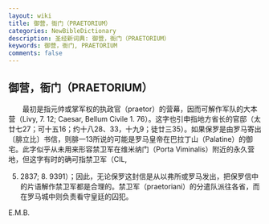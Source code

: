 ```yaml
---
layout: wiki
title: 御营，衙门（PRAETORIUM）
categories: NewBibleDictionary
description: 圣经新词典: 御营，衙门（PRAETORIUM）
keywords: 御营，衙门, PRAETORIUM
comments: false
---
```


## 御营，衙门（PRAETORIUM）

　　最初是指元帅或掌军权的执政官（praetor）的营幕，因而可解作军队的大本营（Livy, 7. 12; Caesar, Bellum Civile 1. 76）。这字也引申指地方省长的官邸（太廿七27；可十五16；约十八28、33，十九9；徒廿三35）。如果保罗是由罗马寄出〔腓立比〕书信，则腓一13所说的可能是罗马皇帝在巴拉丁山（Palatine）的御宅。此字似乎从未用来形容禁卫军在维米纳门（Porta Viminalis）附近的永久营地，但这字有时的确可指禁卫军（CIL,

5. 2837; 8. 9391）；因此，无论保罗这封信是从以弗所或罗马发出，把保罗信中的片语解作禁卫军都是合理的。禁卫军（praetoriani）的分遣队派往各省，而在罗马城中则负责看守皇廷的囚犯。

E.M.B.









